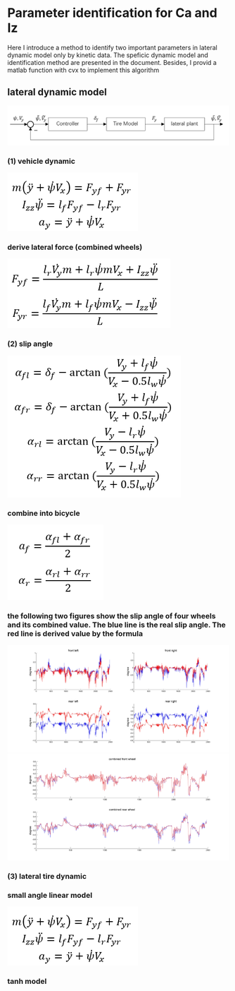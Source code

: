 # Parameter identification for Ca and Iz
Here I introduce a method to identify two important parameters in lateral dynamic model only by kinetic data. 
The speficic dynamic model and identification method are presented in the document. Besides, I provid a matlab function with cvx to 
implement this algorithm

## lateral dynamic model
![image](https://github.com/CeHao1/Racing_Car/blob/master/Dynamic%20Identification/Id_Ca_Iz/image/1.png)
### (1)	vehicle dynamic
![image](https://github.com/CeHao1/Racing_Car/blob/master/Dynamic%20Identification/Id_Ca_Iz/image/2.png)
### derive lateral force (combined wheels)
![image](https://github.com/CeHao1/Racing_Car/blob/master/Dynamic%20Identification/Id_Ca_Iz/image/3.png)
### (2)	slip angle
![image](https://github.com/CeHao1/Racing_Car/blob/master/Dynamic%20Identification/Id_Ca_Iz/image/4.png)
### combine into bicycle
![image](https://github.com/CeHao1/Racing_Car/blob/master/Dynamic%20Identification/Id_Ca_Iz/image/5.png)
### the following two figures show the slip angle of four wheels and its combined value. The blue line is the real slip angle. The red line is derived value by the formula 
![image](https://github.com/CeHao1/Racing_Car/blob/master/Dynamic%20Identification/Id_Ca_Iz/image/6.png)
![image](https://github.com/CeHao1/Racing_Car/blob/master/Dynamic%20Identification/Id_Ca_Iz/image/7.png)
### (3)	lateral tire dynamic
### small angle linear model
![image](https://github.com/CeHao1/Racing_Car/blob/master/Dynamic%20Identification/Id_Ca_Iz/image/2.png)
### tanh model
